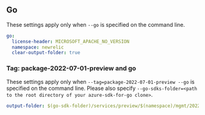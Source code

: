 ## Go

These settings apply only when `--go` is specified on the command line.

```yaml $(go)
go:
  license-header: MICROSOFT_APACHE_NO_VERSION
  namespace: newrelic
  clear-output-folder: true
```

### Tag: package-2022-07-01-preview and go

These settings apply only when `--tag=package-2022-07-01-preview --go` is specified on the command line.
Please also specify `--go-sdks-folder=<path to the root directory of your azure-sdk-for-go clone>`.

```yaml $(tag) == 'package-2022-07-01-preview' && $(go)
output-folder: $(go-sdk-folder)/services/preview/$(namespace)/mgmt/2022-07-01-preview/$(namespace)
```

